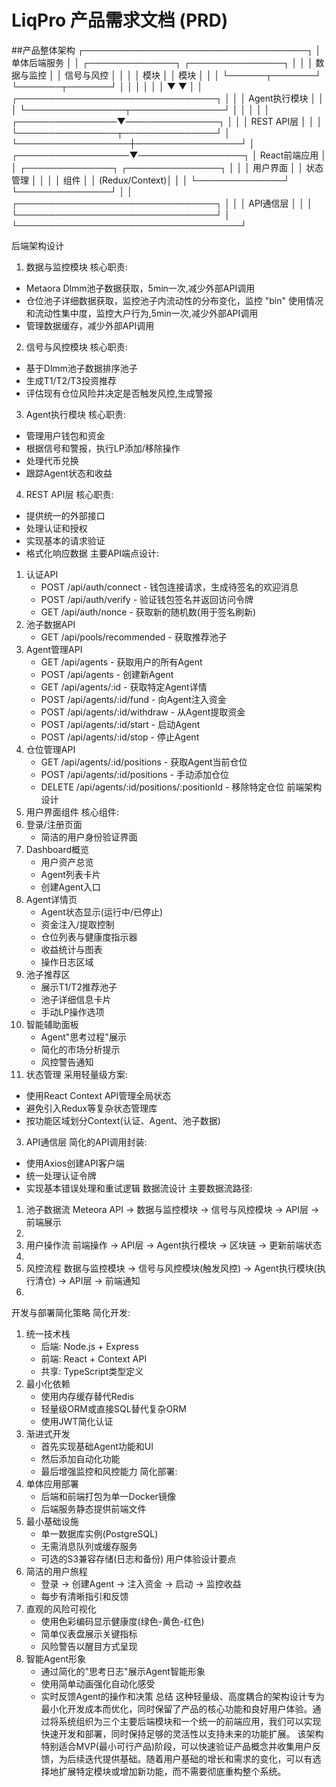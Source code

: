 # LiqPro 产品需求文档 (PRD)

##产品整体架构
┌────────────────────────────────────┐
│           单体后端服务             │
│ ┌──────────────┐ ┌───────────────┐ │
│ │ 数据与监控   │ │ 信号与风控    │ │
│ │   模块      │ │   模块        │ │
│ └──────┬───────┘ └───────┬───────┘ │
│        │                 │         │
│        ▼                 ▼         │
│ ┌────────────────────────────────┐ │
│ │        Agent执行模块           │ │
│ └────────────────┬───────────────┘ │
│                  │                 │
│ ┌────────────────▼───────────────┐ │
│ │           REST API层           │ │
│ └────────────────┬───────────────┘ │
└──────────────────┼─────────────────┘
                   │
┌──────────────────▼─────────────────┐
│         React前端应用              │
│ ┌──────────────┐ ┌───────────────┐ │
│ │  用户界面    │ │  状态管理     │ │
│ │  组件        │ │  (Redux/Context)│ │
│ └──────────────┘ └───────────────┘ │
│ ┌────────────────────────────────┐ │
│ │       API通信层                │ │
│ └────────────────────────────────┘ │
└────────────────────────────────────┘

后端架构设计
1. 数据与监控模块
核心职责:
* Metaora Dlmm池子数据获取，5min一次,减少外部API调用
* 仓位池子详细数据获取，监控池子内流动性的分布变化，监控 "bin" 使用情况和流动性集中度，监控大户行为,5min一次,减少外部API调用
* 管理数据缓存，减少外部API调用
2. 信号与风控模块
核心职责:
* 基于Dlmm池子数据排序池子
* 生成T1/T2/T3投资推荐
* 评估现有仓位风险并决定是否触发风控,生成警报
3. Agent执行模块
核心职责:
* 管理用户钱包和资金
* 根据信号和警报，执行LP添加/移除操作
* 处理代币兑换
* 跟踪Agent状态和收益
4. REST API层
核心职责:
* 提供统一的外部接口
* 处理认证和授权
* 实现基本的请求验证
* 格式化响应数据
主要API端点设计:
1. 认证API
   * POST /api/auth/connect - 钱包连接请求，生成待签名的欢迎消息
   * POST /api/auth/verify - 验证钱包签名并返回访问令牌
   * GET /api/auth/nonce - 获取新的随机数(用于签名刷新)
2. 池子数据API
   * GET /api/pools/recommended - 获取推荐池子
3. Agent管理API
   * GET /api/agents - 获取用户的所有Agent
   * POST /api/agents - 创建新Agent
   * GET /api/agents/:id - 获取特定Agent详情
   * POST /api/agents/:id/fund - 向Agent注入资金
   * POST /api/agents/:id/withdraw - 从Agent提取资金
   * POST /api/agents/:id/start - 启动Agent
   * POST /api/agents/:id/stop - 停止Agent
4. 仓位管理API
   * GET /api/agents/:id/positions - 获取Agent当前仓位
   * POST /api/agents/:id/positions - 手动添加仓位
   * DELETE /api/agents/:id/positions/:positionId - 移除特定仓位
前端架构设计
1. 用户界面组件
核心组件:
1. 登录/注册页面
   * 简洁的用户身份验证界面
2. Dashboard概览
   * 用户资产总览
   * Agent列表卡片
   * 创建Agent入口
3. Agent详情页
   * Agent状态显示(运行中/已停止)
   * 资金注入/提取控制
   * 仓位列表与健康度指示器
   * 收益统计与图表
   * 操作日志区域
4. 池子推荐区
   * 展示T1/T2推荐池子
   * 池子详细信息卡片
   * 手动LP操作选项
5. 智能辅助面板
   * Agent"思考过程"展示
   * 简化的市场分析提示
   * 风控警告通知
2. 状态管理
采用轻量级方案:
* 使用React Context API管理全局状态
* 避免引入Redux等复杂状态管理库
* 按功能区域划分Context(认证、Agent、池子数据)
3. API通信层
简化的API调用封装:
* 使用Axios创建API客户端
* 统一处理认证令牌
* 实现基本错误处理和重试逻辑
数据流设计
主要数据流路径:
1. 池子数据流 Meteora API → 数据与监控模块 → 信号与风控模块 → API层 → 前端展示
2. 
3. 用户操作流 前端操作 → API层 → Agent执行模块 → 区块链 → 更新前端状态
4. 
5. 风控流程 数据与监控模块 → 信号与风控模块(触发风控) → Agent执行模块(执行清仓) → API层 → 前端通知
6. 
开发与部署简化策略
简化开发:
1. 统一技术栈
   * 后端: Node.js + Express
   * 前端: React + Context API
   * 共享: TypeScript类型定义
2. 最小化依赖
   * 使用内存缓存替代Redis
   * 轻量级ORM或直接SQL替代复杂ORM
   * 使用JWT简化认证
3. 渐进式开发
   * 首先实现基础Agent功能和UI
   * 然后添加自动化功能
   * 最后增强监控和风控能力
简化部署:
1. 单体应用部署
   * 后端和前端打包为单一Docker镜像
   * 后端服务静态提供前端文件
2. 最小基础设施
   * 单一数据库实例(PostgreSQL)
   * 无需消息队列或缓存服务
   * 可选的S3兼容存储(日志和备份)
用户体验设计要点
1. 简洁的用户旅程
   * 登录 → 创建Agent → 注入资金 → 启动 → 监控收益
   * 每步有清晰指引和反馈
2. 直观的风险可视化
   * 使用色彩编码显示健康度(绿色-黄色-红色)
   * 简单仪表盘展示关键指标
   * 风险警告以醒目方式呈现
3. 智能Agent形象
   * 通过简化的"思考日志"展示Agent智能形象
   * 使用简单动画强化自动化感受
   * 实时反馈Agent的操作和决策
总结
这种轻量级、高度耦合的架构设计专为最小化开发成本而优化，同时保留了产品的核心功能和良好用户体验。通过将系统组织为三个主要后端模块和一个统一的前端应用，我们可以实现快速开发和部署，同时保持足够的灵活性以支持未来的功能扩展。
该架构特别适合MVP(最小可行产品)阶段，可以快速验证产品概念并收集用户反馈，为后续迭代提供基础。随着用户基础的增长和需求的变化，可以有选择地扩展特定模块或增加新功能，而不需要彻底重构整个系统。

